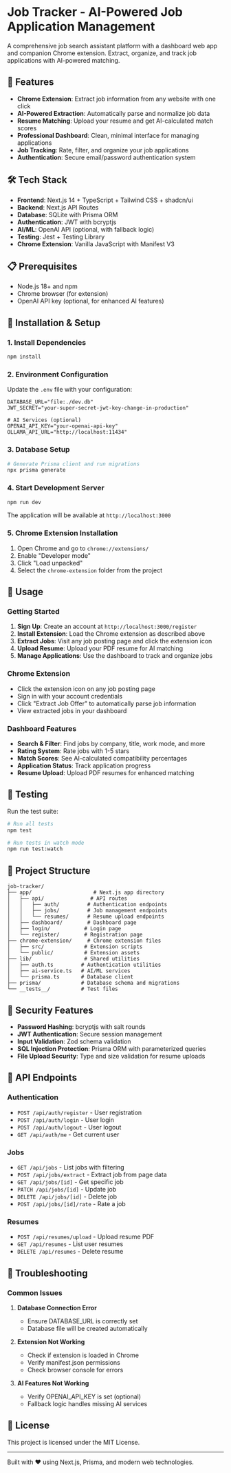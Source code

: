 # Job Tracker - AI-Powered Job Application Management

A comprehensive job search assistant platform with a dashboard web app and companion Chrome extension. Extract, organize, and track job applications with AI-powered matching.

## 🚀 Features

- **Chrome Extension**: Extract job information from any website with one click
- **AI-Powered Extraction**: Automatically parse and normalize job data
- **Resume Matching**: Upload your resume and get AI-calculated match scores
- **Professional Dashboard**: Clean, minimal interface for managing applications
- **Job Tracking**: Rate, filter, and organize your job applications
- **Authentication**: Secure email/password authentication system

## 🛠️ Tech Stack

- **Frontend**: Next.js 14 + TypeScript + Tailwind CSS + shadcn/ui
- **Backend**: Next.js API Routes
- **Database**: SQLite with Prisma ORM
- **Authentication**: JWT with bcryptjs
- **AI/ML**: OpenAI API (optional, with fallback logic)
- **Testing**: Jest + Testing Library
- **Chrome Extension**: Vanilla JavaScript with Manifest V3

## 📋 Prerequisites

- Node.js 18+ and npm
- Chrome browser (for extension)
- OpenAI API key (optional, for enhanced AI features)

## 🔧 Installation & Setup

### 1. Install Dependencies

```bash
npm install
```

### 2. Environment Configuration

Update the `.env` file with your configuration:

```env
DATABASE_URL="file:./dev.db"
JWT_SECRET="your-super-secret-jwt-key-change-in-production"

# AI Services (optional)
OPENAI_API_KEY="your-openai-api-key"
OLLAMA_API_URL="http://localhost:11434"
```

### 3. Database Setup

```bash
# Generate Prisma client and run migrations
npx prisma generate
```

### 4. Start Development Server

```bash
npm run dev
```

The application will be available at `http://localhost:3000`

### 5. Chrome Extension Installation

1. Open Chrome and go to `chrome://extensions/`
2. Enable "Developer mode"
3. Click "Load unpacked"
4. Select the `chrome-extension` folder from the project

## 🎯 Usage

### Getting Started
1. **Sign Up**: Create an account at `http://localhost:3000/register`
2. **Install Extension**: Load the Chrome extension as described above
3. **Extract Jobs**: Visit any job posting page and click the extension icon
4. **Upload Resume**: Upload your PDF resume for AI matching
5. **Manage Applications**: Use the dashboard to track and organize jobs

### Chrome Extension
- Click the extension icon on any job posting page
- Sign in with your account credentials
- Click "Extract Job Offer" to automatically parse job information
- View extracted jobs in your dashboard

### Dashboard Features
- **Search & Filter**: Find jobs by company, title, work mode, and more
- **Rating System**: Rate jobs with 1-5 stars
- **Match Scores**: See AI-calculated compatibility percentages
- **Application Status**: Track application progress
- **Resume Upload**: Upload PDF resumes for enhanced matching

## 🧪 Testing

Run the test suite:

```bash
# Run all tests
npm test

# Run tests in watch mode
npm run test:watch
```

## 📁 Project Structure

```
job-tracker/
├── app/                    # Next.js app directory
│   ├── api/               # API routes
│   │   ├── auth/         # Authentication endpoints
│   │   ├── jobs/         # Job management endpoints
│   │   └── resumes/      # Resume upload endpoints
│   ├── dashboard/        # Dashboard page
│   ├── login/           # Login page
│   └── register/        # Registration page
├── chrome-extension/     # Chrome extension files
│   ├── src/             # Extension scripts
│   └── public/          # Extension assets
├── lib/                 # Shared utilities
│   ├── auth.ts         # Authentication utilities
│   ├── ai-service.ts   # AI/ML services
│   └── prisma.ts       # Database client
├── prisma/             # Database schema and migrations
└── __tests__/          # Test files
```

## 🔐 Security Features

- **Password Hashing**: bcryptjs with salt rounds
- **JWT Authentication**: Secure session management
- **Input Validation**: Zod schema validation
- **SQL Injection Protection**: Prisma ORM with parameterized queries
- **File Upload Security**: Type and size validation for resume uploads

## 🤝 API Endpoints

### Authentication
- `POST /api/auth/register` - User registration
- `POST /api/auth/login` - User login
- `POST /api/auth/logout` - User logout
- `GET /api/auth/me` - Get current user

### Jobs
- `GET /api/jobs` - List jobs with filtering
- `POST /api/jobs/extract` - Extract job from page data
- `GET /api/jobs/[id]` - Get specific job
- `PATCH /api/jobs/[id]` - Update job
- `DELETE /api/jobs/[id]` - Delete job
- `POST /api/jobs/[id]/rate` - Rate a job

### Resumes
- `POST /api/resumes/upload` - Upload resume PDF
- `GET /api/resumes` - List user resumes
- `DELETE /api/resumes` - Delete resume

## 🐛 Troubleshooting

### Common Issues

1. **Database Connection Error**
   - Ensure DATABASE_URL is correctly set
   - Database file will be created automatically

2. **Extension Not Working**
   - Check if extension is loaded in Chrome
   - Verify manifest.json permissions
   - Check browser console for errors

3. **AI Features Not Working**
   - Verify OPENAI_API_KEY is set (optional)
   - Fallback logic handles missing AI services

## 📄 License

This project is licensed under the MIT License.

---

Built with ❤️ using Next.js, Prisma, and modern web technologies.
